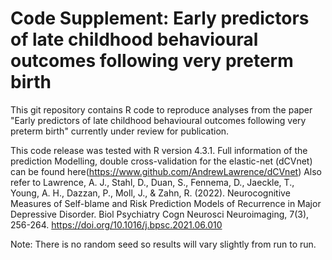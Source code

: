 # Code Supplement: Early predictors of late childhood behavioural outcomes following very preterm birth

This git repository contains R code to reproduce analyses from the paper "Early predictors of late childhood behavioural outcomes following very preterm birth" currently under review for publication.

This code release was tested with R version 4.3.1.
Full information of the prediction Modelling, double cross-validation for the elastic-net (dCVnet) can be found here(https://www.github.com/AndrewLawrence/dCVnet) 
Also refer to 
Lawrence, A. J., Stahl, D., Duan, S., Fennema, D., Jaeckle, T., Young, A. H., Dazzan, P., Moll, J., & Zahn, R. (2022). 
Neurocognitive Measures of Self-blame and Risk Prediction Models of Recurrence in Major Depressive Disorder. 
Biol Psychiatry Cogn Neurosci Neuroimaging, 7(3), 256-264. 
https://doi.org/10.1016/j.bpsc.2021.06.010 

Note: There is no random seed so results will vary slightly from run to run.
